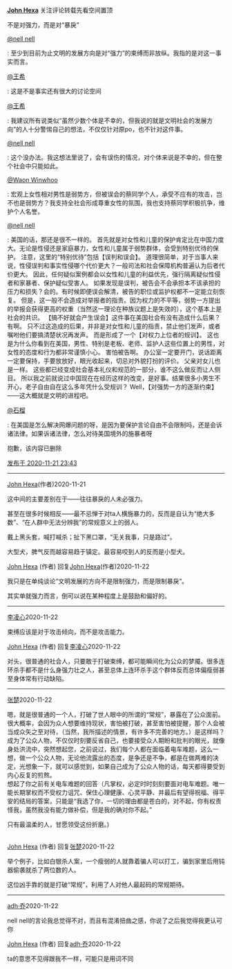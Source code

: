 [**John Hexa**](https://www.zhihu.com/people/mcbig)
关注评论转载先看空间置顶
>
不是对强力，而是对“暴戾”
>
[@nell nell](https://www.zhihu.com/people/56031bebda91a7306c0b4610f47367f0)
>
: 至少到目前为止文明的发展方向是对“强力”的束缚而非放纵。我指的是对这一事实而言。
>
[@王希](https://www.zhihu.com/people/79b988ec04a51afb1f36346be9db74ea)
>
: 这是不是事实还有很大的讨论空间
>
[@王希](https://www.zhihu.com/people/79b988ec04a51afb1f36346be9db74ea)
>
: 我建议所有说类似“虽然少数个体是不幸的，但我说的就是文明社会的发展方向”的人十分警惕自己的想法，不仅仅针对原po，也不针对这件事。
>
[@nell nell](https://www.zhihu.com/people/56031bebda91a7306c0b4610f47367f0)
>
: 这个没办法。我这想法里说了，会有误伤的情况，对个体来说是不幸的，但在整个社会中只能如此。
>
[@Waon Winwhoo](https://www.zhihu.com/people/a442373a4bc2ff480d377bbea153ce5e)
>
: 宏观上女性相对男性是弱势方，但被误会的蔡同学个人，承受不应有的攻击，岂不也是弱势方？我支持全社会形成尊重女性的氛围，我也支持蔡同学积极抗争，维护个人名誉。
>
[@nell nell](https://www.zhihu.com/people/56031bebda91a7306c0b4610f47367f0)
>
: 美国的话，那还是很不一样的。 首先就是对女性和儿童的保护肯定比在中国力度大。无论是性侵还是家庭暴力，女性和儿童属于弱势群体，会受到特别优待的保护。 注意，这里的“特别优待”包括【误判和误会】。 道理很简单，对于当事人来说，性侵误判和事实性侵哪个代价更大？一般司法和社会保障机构普遍认为后者代价更大。 因此，任何疑似案例都会以女性和儿童的利益优先，强行隔离疑似性侵者和家暴者、保护疑似受害人。 如果发现是误判，被告会不会承担本不该承担的压力和损失？会的。有时候即便误会解清，被告的职位或监护权都不一定能立刻恢复。 但是，这一般不会造成对举报者的指责。因为权力的不平等，弱势一方提出的举报会获得更高的权重（当然这一理论在种族议题上是失效的），这个基本上是社会的共识。 【搞不好就会产生误会】这件事在美国社会有没有造成什么后果？有啊。 只不过这造成的后果，并非是对女性和儿童的指责，禁止他们发声，或者嘱咐他们要搞清楚状况再发声。 而是形成了一个【对权力上位者的规训】。 这也是为什么你看到在美国，男性、特别是老板、老师、监护人这些位置上的男性，对女性的态度和行为都非常谨慎小心。 害怕被告啊。 办公室一定要开门，说话距离一定要保持，手要放放好，眼光收起来，切忌对外貌打扮的评价。 父亲对女儿也是一样。 这些都已经变成社会基本礼仪和规范的一部分，谁不这么做反而让人侧目。 所以我之前就说过中国现在在经历这样的改变，是好事。结果很多小男生不开心，老子自由自在这么多年凭什么受规训？ Well，【对强势一方的逐渐约束】——这大概就是文明的进程吧。
>
[@石榴](https://www.zhihu.com/people/3bea562327e2ae56c2f18bd96e1d37ee)
>
: 在美国是怎么解决网爆问题的呀，是因为要保护言论自由不会限制吗，还是会诉诸法律。如果诉诸法律，怎么对待美国境外的施暴者呀
>>
抱歉，该内容已删除

[发布于 2020-11-21 23:43](https://www.zhihu.com/pin/1313628438616834048)

---

[John Hexa](https://www.zhihu.com/people/mcbig)​ (作者)2020-11-21
>
这中间的主要差别在于——往往暴戾的人未必强力。  
  >
甚至在很多时候相反——最不忌惮于对ta人横施暴力的，反而是自认为“绝大多数”、“在人群中无法分辨我”的常规意义上的弱人。  
  >
戴上黑头套，喊打喊杀；扯下黑口罩，“无关我事，只是路过”。  
  >
大型犬，脾气反而越容易趋于镇定。最容易咬到人的反而是小型犬。

[John Hexa](https://www.zhihu.com/people/mcbig)​ (作者) 回复[John Hexa](https://www.zhihu.com/people/mcbig)​ (作者)2020-11-22
>
我只是在单纯谈论“文明发展的方向不是限制强力，而是限制暴戾”。  
  >
其实单就强力而言，倒可以说在某种程度上是鼓励和偏好的。

---

[李凌心](https://www.zhihu.com/people/shen-zhi-yi-21)2020-11-22
>
束缚应该是对于攻击倾向，而不是攻击能力。

[John Hexa](https://www.zhihu.com/people/mcbig)​ (作者) 回复[李凌心](https://www.zhihu.com/people/shen-zhi-yi-21)2020-11-22
>
对头，很普通的社会人，只要敢于打破束缚，都可能瞬间化为公众的梦魇。很多连环杀手都不是什么身强力壮之人，甚至总体上连环杀手这个群体反而总体偏瘦弱甚至身体常有行动缺陷。

---

[张楚](https://www.zhihu.com/people/zhang-chu-18-94)2020-11-22
>
嗯，就是很普通的一个人，打破了世人眼中的所谓的“常规”，暴露在了公众面前。  
很大概率，会因为众人想要维持现状，害怕被打破，甚至害怕被提醒，那个人会被当成众矢之至对待，（当然，我所描述的情景，有许多不完善的地方。）是这样吗？  
成为了公众人物，不仅仅时刻要反省自己，也要接受众人期盼和批判的眼光，就像身处洪流中，突然想起您，之前说过，我们每个人都在面临着电车难题，这么一想，做一个公众人物，无论他流露出的态度，是争还是不争，都是在做两难的决定，光想象一下，就可以感觉到，如果自己成为了公众人物的话，每天都得要受到内心反复的煎熬。  
想起了你之前有关电车难题的回答（凡掌权，必定时时刻刻要面对电车难题。唯一能长期掌权而不受权力诅咒、保住心理健康、心灵平静、并最后有望得祝福、得平安的结局的答案，只能是“我选了你，一切的理由都是苍白的，对不起，你有权责怪我，虽然我没有能力做补偿，但是我的确对你不起。”  
  >
只有最温柔的人，甘愿领受这份折磨。)

[  
John Hexa](https://www.zhihu.com/people/mcbig)​ (作者) 回复[张楚](https://www.zhihu.com/people/zhang-chu-18-94)2020-11-22
>
举个例子，比如白银杀人案，一个瘦弱的人就靠着骗人可以打工，骗到家里后用钝器偷袭就杀了两位数的人。  
  >
这位凶手靠的就是打破“常规”，利用了人对他人最起码的常规期待。

---

[adh·乔](https://www.zhihu.com/people/adhqiao)2020-11-22
>
nell nell的言论我总觉得不对，而且有混淆扭曲之感，你说了之后我觉得我更认可你

[John Hexa](https://www.zhihu.com/people/mcbig)​ (作者) 回复[adh·乔](https://www.zhihu.com/people/adhqiao)2020-11-22
>
ta的意思不见得跟我不一样，可能只是用词不同